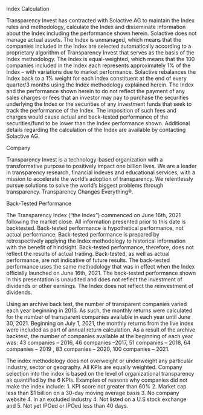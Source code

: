 Index Calculation

Transparency Invest has contracted with Solactive AG to maintain the Index rules and methodology, calculate the Index and disseminate information about the Index including the performance shown herein. Solactive does not manage actual assets. The Index is unmanaged, which means that the companies included in the Index are selected automatically according to a proprietary algorithm of Transparency Invest that serves as the basis of the Index methodology. The Index is equal-weighted, which means that the 100 companies included in the Index each represents approximately 1% of the Index – with variations due to market performance. Solactive rebalances the Index back to a 1% weight for each index constituent at the end of every quarter/3 months using the Index methodology explained herein. The Index and the performance shown herein to do not reflect the payment of any sales charges or fees that an investor may pay to purchase the securities underlying the Index or the securities of any investment funds that seek to track the performance of the Index. The imposition of such fees and charges would cause actual and back-tested performance of the securities/fund to be lower than the Index performance shown. Additional details regarding the calculation of the Index are available by contacting Solactive AG.

Company

Transparency Invest is a technology-based organization with a transformative purpose to positively impact one billion lives. We are a leader in transparency research, financial indexes and educational services, with a mission to accelerate the world’s adoption of transparency. We relentlessly pursue solutions to solve the world’s biggest problems through transparency. Transparency Changes Everything®.

Back-Tested Performance

The Transparency Index (“the Index”) commenced on June 16th, 2021 following the market close. All information presented prior to this date is backtested. Back-tested performance is hypothetical performance, not actual performance. Back-tested performance is prepared by retrospectively applying the Index methodology to historical information with the benefit of hindsight. Back-tested performance, therefore, does not reflect the results of actual trading. Back-tested, as well as actual performance, are not indicative of future results. The back-tested performance uses the same methodology that was in effect when the Index officially launched on June 16th, 2021. The back-tested performance shown in this presentation is unaudited and does not reflect the investment of dividends or other earnings. The Index does not reflect the reinvestment of dividends.

Using an archive back test, the number of transparent companies varied each year beginning in 2016. As such, the monthly returns were calculated for the number of transparent companies available in each year until June 30, 2021. Beginning on July 1, 2021, the monthly returns from the live index were included as part of annual return calculation. As a result of the archive backtest, the number of companies available at the beginning of each year was: 43 companies – 2016, 46 companies –2017, 51 companies – 2018, 64 companies – 2019 , 83 companies – 2020, 100 companies – 2021.

The index methodology does not overweight or underweight any particular industry, sector or geography. All KPIs are equally weighted. Company selection into the index is based on the level of organizational transparency as quantified by the 6 KPIs. Examples of reasons why companies did not make the index include: 1. KPI score not greater than 60% 2. Market cap less than $1 billion on a 30-day moving average basis 3. No company website 4. In an excluded industry 4. Not listed on a U.S stock exchange and 5. Not yet IPOed or IPOed less than 40 days.
